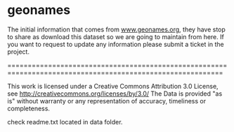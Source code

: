 # geonames
The initial information that comes from www.geonames.org, they have stop to share as download this dataset so we are going to maintain from here. If you want to request to update any information please submit a ticket in the project.

===========================================================================================================

This work is licensed under a Creative Commons Attribution 3.0 License,
see http://creativecommons.org/licenses/by/3.0/
The Data is provided "as is" without warranty or any representation of accuracy, timeliness or completeness.

check readme.txt located in data folder.